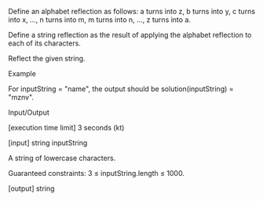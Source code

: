Define an alphabet reflection as follows: a turns into z, b turns into y, c turns into x, ..., n turns into m, m turns into n, ..., z turns into a.

Define a string reflection as the result of applying the alphabet reflection to each of its characters.

Reflect the given string.

Example

For inputString = "name", the output should be
solution(inputString) = "mznv".

Input/Output

[execution time limit] 3 seconds (kt)

[input] string inputString

A string of lowercase characters.

Guaranteed constraints:
3 ≤ inputString.length ≤ 1000.

[output] string